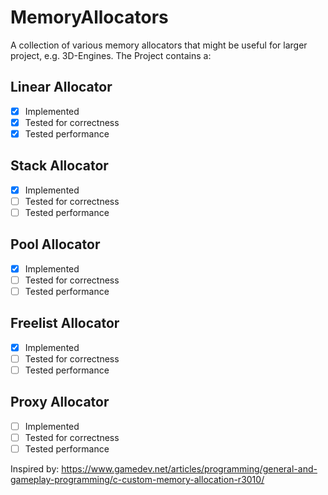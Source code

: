 # MemoryAllocators
A collection of various memory allocators that might be useful for larger project, e.g. 3D-Engines.
The Project contains a: 

## Linear Allocator

- [x] Implemented
- [x] Tested for correctness
- [x] Tested performance

## Stack Allocator

- [x] Implemented
- [ ] Tested for correctness
- [ ] Tested performance

## Pool Allocator

- [x] Implemented
- [ ] Tested for correctness
- [ ] Tested performance

## Freelist Allocator

- [x] Implemented
- [ ] Tested for correctness
- [ ] Tested performance

## Proxy Allocator

- [ ] Implemented
- [ ] Tested for correctness
- [ ] Tested performance

Inspired by:
https://www.gamedev.net/articles/programming/general-and-gameplay-programming/c-custom-memory-allocation-r3010/
